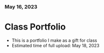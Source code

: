### May 16, 2023
# Class Portfolio
- This is a portfolio I make as a gift for class
- Estimated time of full upload: May 18, 2023
